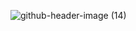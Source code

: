 ![github-header-image (14)](https://github.com/user-attachments/assets/0fe6895d-f0ae-4fbf-9ea5-0056a115e022)




